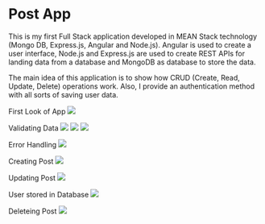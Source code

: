 # Post App 

This is my first Full Stack application developed in MEAN Stack technology (Mongo DB, Express.јs, Angular and Node.јs).
Angular is used to create a user interface,
Node.js and Express.js are used to create REST APIs for landing data from a database
and MongoDB as database to store the data.

The main idea of this application is to show how CRUD (Create, Read, Update, Delete) operations work. Also, I provide an authentication method with all sorts of saving user data.




First Look of App
<img src="https://i.ibb.co/ZXHX49j/First-Look.png" />


Validating Data
<img src="https://i.ibb.co/N95vT2f/Validating1.png" />
<img src="https://i.ibb.co/dWztSD3/Validating2.png" />
<img src="https://i.ibb.co/GF0gJcq/Validating-3.png" />

Error Handling
<img src="https://i.ibb.co/gv7v0T5/Handling-Errors.png" />

Creating Post
<img src="https://i.ibb.co/YkJJkng/Create-Post.png" />

Updating Post
<img src="https://i.ibb.co/m8JgZHz/Updating-Post.png" />

User stored in Database
<img src="https://i.ibb.co/xFC5LPw/User-in-Database.png" />

Deleteing Post
<img src="https://i.ibb.co/MMjxGcG/Delete-Post.png" />
